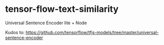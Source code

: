 # tensor-flow-text-similarity
Universal Sentence Encoder lite + Node

Kudos to: https://github.com/tensorflow/tfjs-models/tree/master/universal-sentence-encoder
